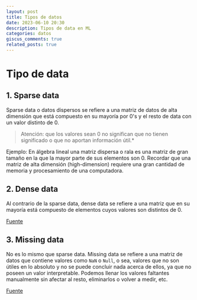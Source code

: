 ```yaml
---
layout: post
title: Tipos de datos
date: 2023-06-10 20:30
description: Tipos de data en ML
categories: datos
giscus_comments: true
related_posts: true
---
```


# Tipo de data
## 1. Sparse data
Sparse data o datos dispersos se refiere a una matriz de datos de alta dimensión que está compuesto en su mayoría por 0's y el resto de data con un valor distinto de 0. 

> Atención: que los valores sean 0 no significan que no tienen significado o que no aportan información útil.*

Ejemplo: En álgebra lineal una matriz dispersa o rala es una matriz de gran tamaño en la que la mayor parte de sus elementos son 0. Recordar que una matriz de alta dimensión (high-dimension) requiere una gran cantidad de memoria y procesamiento de una computadora.

## 2. Dense data
Al contrario de la sparse data, dense data se refiere a una matriz que en su mayoría está compuesto de elementos cuyos valores son distintos de 0.

[Fuente](https://stats.stackexchange.com/questions/266996/what-do-the-terms-dense-and-sparse-mean-in-the-context-of-neural-networks)

## 3. Missing data
No es lo mismo que sparse data. Missing data se refiere a una matriz de datos que contiene valores como `NaN` o `Null`, o sea, valores que no son útiles en lo absoluto y no se puede concluir nada acerca de ellos, ya que no poseen un valor interpretable. Podemos llenar los valores faltantes manualmente sin afectar al resto, eliminarlos o volver a medir, etc.

[Fuente](https://stats.stackexchange.com/questions/267322/difference-between-missing-data-and-sparse-data-in-machine-learning-algorithms)

